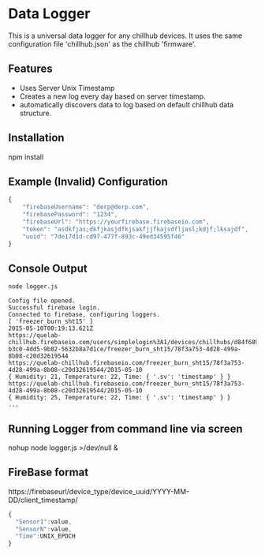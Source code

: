 # Data Logger
This is a universal data logger for any chillhub devices. It uses the same configuration file 'chillhub.json' as the chillhub 'firmware'.

## Features
* Uses Server Unix Timestamp
* Creates a new log every day based on server timestamp.
* automatically discovers data to log based on default chillhub data structure.

## Installation
npm install

## Example (Invalid) Configuration
```javascript
{
    "firebaseUsername": "derp@derp.com",
    "firebasePassword": "1234",
    "firebaseUrl": "https://yourfirebase.firebaseio.com",
    "token": "asdkfjas;dkfjkasjdfkjsakfjjfkajsdfljasl;kdjf;lksajdf",
    "uuid": "7de17d1d-cd97-477f-893c-49ed34595f46"
}
```

## Console Output
```bash
node logger.js
```

```
Config file opened.
Successful firebase login.
Connected to firebase, configuring loggers.
[ 'freezer_burn_sht15' ]
2015-05-10T00:19:13.621Z
https://quelab-chillhub.firebaseio.com/users/simplelogin%3A1/devices/chillhubs/d84f6894-b3c0-4dd5-9b82-5632b8a7d1ce/freezer_burn_sht15/78f3a753-4d28-499a-8b08-c20d32619544
https://quelab-chillhub.firebaseio.com/freezer_burn_sht15/78f3a753-4d28-499a-8b08-c20d32619544/2015-05-10
{ Humidity: 21, Temperature: 22, Time: { '.sv': 'timestamp' } }
https://quelab-chillhub.firebaseio.com/freezer_burn_sht15/78f3a753-4d28-499a-8b08-c20d32619544/2015-05-10
{ Humidity: 25, Temperature: 22, Time: { '.sv': 'timestamp' } }
...
```

## Running Logger from command line via screen
nohup node logger.js >/dev/null  &

## FireBase format
https://firebaseurl/device_type/device_uuid/YYYY-MM-DD/client_timestamp/

```javascript
{
  "Sensor1":value,
  "SensorN":value,
  "Time":UNIX_EPOCH
}
```